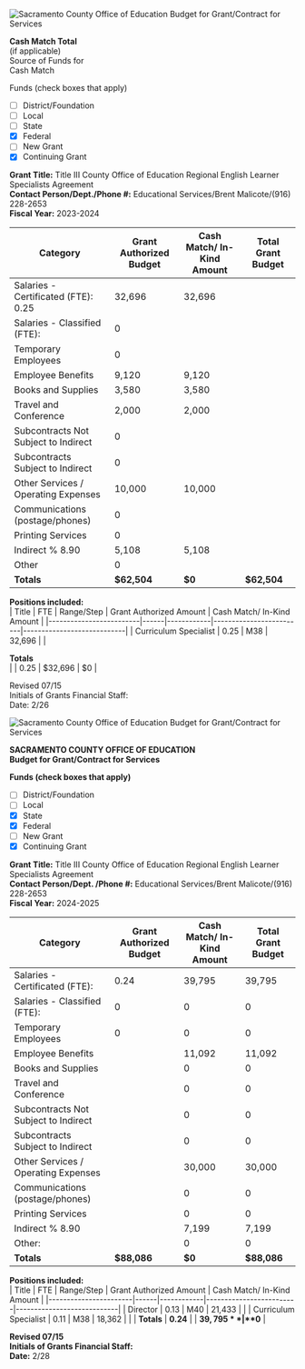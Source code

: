 <!-- Page 1 -->
![Sacramento County Office of Education Budget for Grant/Contract for Services](https://via.placeholder.com/993x768.png?text=SACRAMENTO+COUNTY+OFFICE+OF+EDUCATION+Budget+for+Grant/Contract+for+Services)

**Cash Match Total**  
(if applicable)  
Source of Funds for  
Cash Match  

Funds (check boxes that apply)  
- [ ] District/Foundation  
- [ ] Local  
- [ ] State  
- [x] Federal  
- [ ] New Grant  
- [x] Continuing Grant  

**Grant Title:** Title III County Office of Education Regional English Learner Specialists Agreement  
**Contact Person/Dept./Phone #:** Educational Services/Brent Malicote/(916) 228-2653  
**Fiscal Year:** 2023-2024  

| Category                                   | Grant Authorized Budget | Cash Match/ In-Kind Amount | Total Grant Budget |
|--------------------------------------------|-------------------------|----------------------------|--------------------|
| Salaries - Certificated (FTE): 0.25       | 32,696                  | 32,696                     |                    |
| Salaries - Classified (FTE):                | 0                       |                            |                    |
| Temporary Employees                         | 0                       |                            |                    |
| Employee Benefits                           | 9,120                   | 9,120                     |                    |
| Books and Supplies                          | 3,580                   | 3,580                     |                    |
| Travel and Conference                       | 2,000                   | 2,000                     |                    |
| Subcontracts Not Subject to Indirect       | 0                       |                            |                    |
| Subcontracts Subject to Indirect           | 0                       |                            |                    |
| Other Services / Operating Expenses         | 10,000                  | 10,000                    |                    |
| Communications (postage/phones)           | 0                       |                            |                    |
| Printing Services                           | 0                       |                            |                    |
| Indirect % 8.90                            | 5,108                   | 5,108                     |                    |
| Other                                       | 0                       |                            |                    |
| **Totals**                                  | **$62,504**             | **$0**                     | **$62,504**        |

**Positions included:**  
| Title                   | FTE  | Range/Step | Grant Authorized Amount | Cash Match/ In-Kind Amount |
|-------------------------|------|------------|-------------------------|----------------------------|
| Curriculum Specialist    | 0.25 | M38        | 32,696                  |                            |

**Totals**  
|                        | 0.25 | $32,696 | $0                        |

Revised 07/15  
Initials of Grants Financial Staff:  
Date: 2/26  
<!-- Page 2 -->
![Sacramento County Office of Education Budget for Grant/Contract for Services](https://via.placeholder.com/993x768.png?text=Sacramento+County+Office+of+Education+Budget+for+Grant/Contract+for+Services)

**SACRAMENTO COUNTY OFFICE OF EDUCATION**  
**Budget for Grant/Contract for Services**  

**Funds (check boxes that apply)**  
- [ ] District/Foundation  
- [ ] Local  
- [x] State  
- [x] Federal  
- [ ] New Grant  
- [x] Continuing Grant  

**Grant Title:** Title III County Office of Education Regional English Learner Specialists Agreement  
**Contact Person/Dept. /Phone #:** Educational Services/Brent Malicote/(916) 228-2653  
**Fiscal Year:** 2024-2025  

| Category                               | Grant Authorized Budget | Cash Match/ In-Kind Amount | Total Grant Budget |
|----------------------------------------|-------------------------|----------------------------|--------------------|
| Salaries - Certificated (FTE):        | 0.24                    | 39,795                     | 39,795             |
| Salaries - Classified (FTE):           | 0                       | 0                          | 0                  |
| Temporary Employees                    | 0                       | 0                          | 0                  |
| Employee Benefits                      |                         | 11,092                     | 11,092             |
| Books and Supplies                     |                         | 0                          | 0                  |
| Travel and Conference                  |                         | 0                          | 0                  |
| Subcontracts Not Subject to Indirect   |                         | 0                          | 0                  |
| Subcontracts Subject to Indirect       |                         | 0                          | 0                  |
| Other Services / Operating Expenses     |                         | 30,000                     | 30,000             |
| Communications (postage/phones)       |                         | 0                          | 0                  |
| Printing Services                      |                         | 0                          | 0                  |
| Indirect % 8.90                       |                         | 7,199                      | 7,199              |
| Other:                                 |                         | 0                          | 0                  |
| **Totals**                             | **$88,086**             | **$0**                     | **$88,086**        |

**Positions included:**  
| Title                  | FTE  | Range/Step | Grant Authorized Amount | Cash Match/ In-Kind Amount |
|-----------------------|------|------------|-------------------------|----------------------------|
| Director              | 0.13 | M40        | 21,433                  |                            |
| Curriculum Specialist  | 0.11 | M38        | 18,362                  |                            |
| **Totals**           | **0.24** |            | **$39,795**             | **$0**                     |

**Revised 07/15**  
**Initials of Grants Financial Staff:**  
**Date:** 2/28
